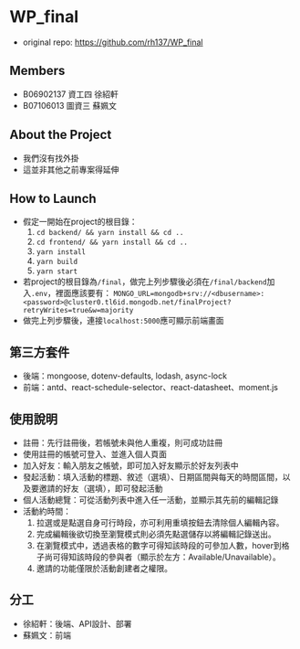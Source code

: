 # WP_final

- original repo: https://github.com/rh137/WP_final

## Members
- B06902137 資工四 徐紹軒
- B07106013 圖資三 蘇姵文

## About the Project
- 我們沒有找外掛
- 這並非其他之前專案得延伸

## How to Launch
- 假定一開始在project的根目錄：
    1. `cd backend/ && yarn install && cd ..`
    2. `cd frontend/ && yarn install && cd ..`
    3. `yarn install`
    4. `yarn build`
    5. `yarn start`
- 若project的根目錄為`/final`，做完上列步驟後必須在`/final/backend`加入`.env`，裡面應該要有：
    `MONGO_URL=mongodb+srv://<dbusername>:<password>@cluster0.tl6id.mongodb.net/finalProject?retryWrites=true&w=majority`
- 做完上列步驟後，連接`localhost:5000`應可顯示前端畫面

## 第三方套件
- 後端：mongoose, dotenv-defaults, lodash, async-lock
- 前端：antd、react-schedule-selector、react-datasheet、moment.js

## 使用說明
- 註冊：先行註冊後，若帳號未與他人重複，則可成功註冊
- 使用註冊的帳號可登入、並進入個人頁面
- 加入好友：輸入朋友之帳號，即可加入好友顯示於好友列表中
- 發起活動：填入活動的標題、敘述（選填）、日期區間與每天的時間區間，以及要邀請的好友（選填），即可發起活動
- 個人活動總覽：可從活動列表中進入任一活動，並顯示其先前的編輯記錄
- 活動約時間：
    1. 拉選或是點選自身可行時段，亦可利用重填按鈕去清除個人編輯內容。
    2. 完成編輯後欲切換至瀏覽模式則必須先點選儲存以將編輯記錄送出。
    3. 在瀏覽模式中，透過表格的數字可得知該時段的可參加人數，hover到格子尚可得知該時段的參與者（顯示於左方：Available/Unavailable）。
    4. 邀請的功能僅限於活動創建者之權限。

## 分工
- 徐紹軒：後端、API設計、部署
- 蘇姵文：前端